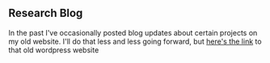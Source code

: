 ## Research Blog
In the past I've occasionally posted blog updates about certain projects on my old website. I'll do that less and less going forward, but [here's the link](www.christopherdbarratt.wordpress.com) to that old wordpress website
